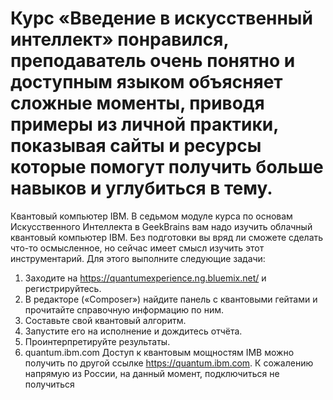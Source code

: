 # Курс «Введение в искусственный интеллект» понравился, преподаватель очень понятно и доступным языком объясняет сложные моменты, приводя примеры из личной практики, показывая сайты и ресурсы которые помогут получить больше навыков и углубиться в тему.

Квантовый компьютер IBM.
В седьмом модуле курса по основам Искусственного Интеллекта в GeekBrains вам надо изучить облачный квантовый компьютер IBM. Без подготовки вы вряд ли сможете сделать что-то осмысленное, но сейчас имеет смысл изучить этот инструментарий. Для этого выполните следующие задачи:
1.	Заходите на https://quantumexperience.ng.bluemix.net/ и регистрируйтесь.
2.	В редакторе («Composer») найдите панель с квантовыми гейтами и прочитайте справочную информацию по ним.
3.	Составьте свой квантовый алгоритм.
4.	Запустите его на исполнение и дождитесь отчёта.
5.	Проинтерпретируйте результаты.
1. quantum.ibm.com
Доступ к квантовым мощностям IMB можно получить по другой ссылке https://quantum.ibm.com.
К сожалению напрямую из России, на данный момент, подключиться не получиться
 
